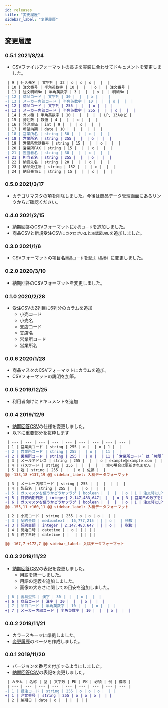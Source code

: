 ```yaml
---
id: releases
title: "変更履歴"
sidebar_label: "変更履歴"
---
```



## 変更履歴

### 0.5.1 2021/8/24

- CSVファイルフォーマットの長さを実装に合わせてドキュメントを変更しました。

```diff
 | 9 | 仕入先名 | 文字列 | 32 | o | o | o |  |  |
 | 10 | 注文番号 | 半角英数字 | 10 |  |  | o |  | 注文番号 |
 | 11 | 注文明細No | 半角英数字 | 3 |  |  | o |  | 明細No |
-| 12 | 商品コード | 文字列 | 30 |  |  | o |  |  |
-| 13 | メーカー内部コード | 半角英数字 | 10 |  |  | o |  |  |
+| 12 | 商品コード | 文字列 | 255 |  |  | o |  |  |
+| 13 | メーカー内部コード | 半角英数字 | 255 |  |  | o |  |  |
 | 14 | ガス種 | 半角英数字 | 10 |  |  |  |  | LP, 13Aなど |
 | 15 | 発注数 | 数値 | 4 |  |  | o |  |  |
 | 16 | 発注単価 | int | 9 |  |  | o |  |  |
 | 17 | 希望納期 | date | 10 |  |  |  |  |  |
-| 18 | 営業所名 | string | 50 |  |  | o |  |  |
+| 18 | 営業所名 | string | 255 |  |  | o |  |  |
 | 19 | 営業所電話番号 | string | 15 |  |  | o |  |  |
 | 20 | 営業所FAX | string | 15 |  |  | o |  |  |
-| 21 | 担当者名 | string | 30 |  |  | o |  |  |
+| 21 | 担当者名 | string | 255 |  |  | o |  |  |
 | 22 | 納品先名 | string | 20 |  |  | o |  |  |
 | 23 | 納品先住所 | string | 152 |  |  | o |  |  |
 | 24 | 納品先TEL | string | 15 |  |  | o |  |  |
```

### 0.5.0 2021/3/17

- カテゴリマスタの項を削除しました。今後は商品データ管理画面にあるリンクからご確認ください。

### 0.4.0 2021/2/15

- 納期回答のCSVフォーマットに`小売コード`を追加しました。
- 商品CSVと新規受注CSVに`カタログURL`と`承認図URL`を追加しました。

### 0.3.0 2021/1/6

- CSVフォーマットの項目名`商品コード`を`型式（品番）`に変更しました。

### 0.2.0 2020/3/10

- 納期回答のCSVフォーマットを変更しました。

### 0.1.0 2020/2/28

- 受注CSVの2列目に6列分のカラムを追加
  - 小売コード
  - 小売名
  - 支店コード
  - 支店名
  - 営業所コード
  - 営業所名

### 0.0.6 2020/1/28

- 商品マスタのCSVフォーマットにカラムを追加。
- CSVフォーマットの説明を加筆。

### 0.0.5 2019/12/25

- 利用者向けにドキュメントを追加

### 0.0.4 2019/12/9

- [納期回答CSV](csv.md)の仕様を変更しました。
- 以下に重要部分を抜粋します

```diff
 | --- | --- | --- | --- | --- | --- | --- | --- | --- |
 | 1 | 営業員コード | string | 255 | o |  | o | 1 |  |
-| 2 | 営業所コード | string | 255 |  | o |  | 11 |  |
+| 2 | 営業所コード | string | 255 |  | o |  | 11 | `営業所コード` は `権限` が`sales` の場合に必須です。 |
 | 3 | メールアドレス | string | 255 |  |  | o | example@example.com |  |
 | 4 | パスワード | string | 255 |  |  |  |  | 空の場合は更新されません |
 | 5 | 姓 | string | 255 |  |  | o | 佐藤 |  |
@@ -133,18 +137,19 @@ sidebar_label: 入稿データフォーマット

 | 3 | メーカー内部コード | string | 255 |  |  |  |  |  |
 | 4 | 製品名 | string | 255 |  |  | o |  |  |
-| 5 | ガスマスタを使うかどうかフラグ | boolean |  |  |  | o | 1 | 注文時にLPか都市ガスかを選択する必要がある商品 |
+| 5 | 目安納期日数 | integer| 2,147,483,647|  |  | o | 3 | 営業日の数字を記載 |
+| 6 | ガスマスタを使うかどうかフラグ | boolean |  |  |  | o | 1 | 注文時にLPか都市ガスかを選択する必要がある商品 |
@@ -155,11 +160,11 @@ sidebar_label: 入稿データフォーマット

 | 2 | 小売コード | string | 255 | o | o | o |  | |
-| 3 | 契約金額 | mediumtext | 16,777,215 | | | o |  | 税抜 |
+| 3 | 契約金額 | integer | 2,147,483,647 | | | o |  | 税抜 |
 | 4 | 開始日時 | datetime | | o | | | | |
 | 5 | 終了日時 | datetime | |   | | | | |

@@ -167,7 +172,7 @@ sidebar_label: 入稿データフォーマット
```

### 0.0.3 2019/11/22

- [納期回答CSV](csv.md)の表記を変更しました。
  - 用語を統一しました。
  - 用語の定義を追加しました。
  - 画像の大きさに関しての目安を追加しました。

```diff
-| 6 | 器具型式 | 漢字 | 30 |  |  | o |  |  |
+| 6 | 商品コード | 漢字 | 30 |  |  | o |  |  |
-| 7 | 品目コード | 半角英数字 | 10 |  |  | o |  |  |
+| 7 | メーカー内部コード | 半角英数字 | 10 |  |  | o |  |  |
```

### 0.0.2 2019/11/21

- カラースキーマに準拠しました。
- [変更履歴](releases)のページを作成しました。


### 0.0.1 2019/11/20

- バージョンを番号を付加するようにしました。
- [納期回答CSV](csv.md)の表記を変更しました。

```diff
 | カラム | 名称 | 型 | 文字数 | PK | FK | 必須 | 例 | 備考 |
 | --- | --- | --- | --- | --- | --- | --- | --- | --- |
-| 1 | 受注コード | string | 255 | o | o | o |  | |
+| 1 | 注文番号 | string | 255 | o | o | o |  | |
 | 2 | 納期日 | date | o |  | |  | | |
```
